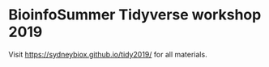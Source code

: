 # BioinfoSummer Tidyverse workshop 2019

Visit https://sydneybiox.github.io/tidy2019/ for all materials. 
